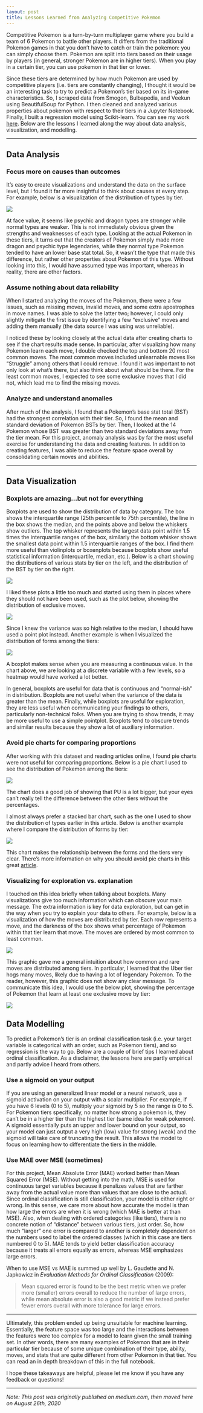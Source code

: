 ```yaml
---
layout: post
title: Lessons Learned from Analyzing Competitive Pokemon
---
```


Competitive Pokemon is a turn-by-turn multiplayer game where you build a team
of 6 Pokemon to battle other players. It differs from the traditional Pokemon
games in that you don’t have to catch or train the pokemon: you can simply
choose them. Pokemon are split into tiers based on their usage by players (in
general, stronger Pokemon are in higher tiers). When you play in a certain
tier, you can use pokemon in that tier or lower.

Since these tiers are determined by how much Pokemon are used by competitive
players (i.e. tiers are constantly changing), I thought it would be an
interesting task to try to predict a Pokemon’s tier based on its in-game
characteristics. So, I scraped data from Smogon, Bulbapedia, and Veekun using
BeautifulSoup for Python. I then cleaned and analyzed various properties about
pokemon with respect to their tiers in a Jupyter Notebook. Finally, I built a
regression model using Scikit-learn. You can see my work
[here](https://github.com/n2cholas/pokemon-analysis).  Below are the lessons I
learned along the way about data analysis, visualization, and modelling.

<hr>

## Data Analysis

### Focus more on causes than outcomes

It’s easy to create visualizations and understand the data on the surface
level, but I found it far more insightful to think about causes at every step.
For example, below is a visualization of the distribution of types by tier.

![](/assets/images/posts/competitive-pokemon/typechart.png#center)

At face value, it seems like psychic and dragon types are stronger while normal
types are weaker. This is not immediately obvious given the strengths and
weaknesses of each type. Looking at the actual Pokemon in these tiers, it turns
out that the creators of Pokemon simply made more dragon and psychic type
legendaries, while they normal type Pokemon tended to have an lower base stat
total. So, it wasn’t the type that made this difference, but rather other
properties about Pokemon of this type. Without looking into this, I would have
assumed type was important, whereas in reality, there are other factors.


### Assume nothing about data reliability

When I started analyzing the moves of the Pokemon, there were a few issues,
such as missing moves, invalid moves, and some extra apostrophes in move names.
I was able to solve the latter two; however, I could only slightly mitigate the
first issue by identifying a few “exclusive” moves and adding them manually
(the data source I was using was unreliable).

I noticed these by looking closely at the actual data after creating charts to
see if the chart results made sense. In particular, after visualizing how many
Pokemon learn each move, I double checked the top and bottom 20 most common
moves. The most common moves included unlearnable moves like “Struggle” among
others that I could remove. I found it was important to not only look at what’s
there, but also think about what should be there. For the least common moves, I
expected to see some exclusive moves that I did not, which lead me to find the
missing moves.


### Analyze and understand anomalies

After much of the analysis, I found that a Pokemon’s base stat total (BST) had
the strongest correlation with their tier. So, I found the mean and standard
deviation of Pokemon BSTs by tier. Then, I looked at the 14 Pokemon whose BST
was greater than two standard deviations away from the tier mean. For this
project, anomaly analysis was by far the most useful exercise for understanding
the data and creating features. In addition to creating features, I was able to
reduce the feature space overall by consolidating certain moves and abilities.

<hr>

## Data Visualization

### Boxplots are amazing…but not for everything

Boxplots are used to show the distribution of data by category. The box shows
the interquartile range (25th percentile to 75th percentile), the line in the
box shows the median, and the points above and below the whiskers show
outliers. The top whisker represents the largest data point within 1.5 times
the interquartile ranges of the box, similarly the bottom whisker shows the
smallest data point within 1.5 interquartile ranges of the box. I find them
more useful than violinplots or boxenplots because boxplots show useful
statistical information (interquartile, median, etc.). Below is a chart showing
the distributions of various stats by tier on the left, and the distribution of
the BST by tier on the right.

![](/assets/images/posts/competitive-pokemon/boxplot1.png#center)

I liked these plots a little too much and started using them in places where
they should not have been used, such as the plot below, showing the
distribution of exclusive moves.

![](/assets/images/posts/competitive-pokemon/boxplot2.png#center)

Since I knew the variance was so high relative to the median, I should have
used a point plot instead. Another example is when I visualized the
distribution of forms among the tiers:

![](/assets/images/posts/competitive-pokemon/boxplot3.png#center)

A boxplot makes sense when you are measuring a continuous value. In the chart
above, we are looking at a discrete variable with a few levels, so a heatmap
would have worked a lot better.

In general, boxplots are useful for data that is continuous and “normal-ish” in
distribution. Boxplots are not useful when the variance of the data is greater
than the mean. Finally, while boxplots are useful for exploration, they are
less useful when communicating your findings to others, particularly
non-technical folks. When you are trying to show trends, it may be more useful
to use a simple pointplot. Boxplots tend to obscure trends and similar results
because they show a lot of auxiliary information.

### Avoid pie charts for comparing proportions

After working with this dataset and reading articles online, I found pie charts
were not useful for comparing proportions. Below is a pie chart I used to see
the distribution of Pokemon among the tiers:

![](/assets/images/posts/competitive-pokemon/piechart.png#center)

The chart does a good job of showing that PU is a lot bigger, but your eyes
can’t really tell the difference between the other tiers without the
percentages.

I almost always prefer a stacked bar chart, such as the one I used to show the
distribution of types earlier in this article. Below is another example where I
compare the distribution of forms by tier:

![](/assets/images/posts/competitive-pokemon/stackedbar.png#center)

This chart makes the relationship between the forms and the tiers very clear.
There’s more information on why you should avoid pie charts in this great
[article](https://medium.com/@KristinHenry/in-defense-of-pie-charts-and-why-you-shouldnt-use-them-df2e8ccb5f76).

### Visualizing for exploration vs. explanation

I touched on this idea briefly when talking about boxplots. Many visualizations
give too much information which can obscure your main message. The extra
information is key for data exploration, but can get in the way when you try to
explain your data to others. For example, below is a visualization of how the
moves are distributed by tier. Each row represents a move, and the darkness of
the box shows what percentage of Pokemon within that tier learn that move. The
moves are ordered by most common to least common.

![](/assets/images/posts/competitive-pokemon/percentheatmap.png#center)

This graphic gave me a general intuition about how common and rare moves are
distributed among tiers. In particular, I learned that the Uber tier hogs many
moves, likely due to having a lot of legendary Pokemon. To the reader, however,
this graphic does not show any clear message. To communicate this idea, I would
use the below plot, showing the percentage of Pokemon that learn at least one
exclusive move by tier:

![](/assets/images/posts/competitive-pokemon/percentmovebar.png#center)

## Data Modelling

To predict a Pokemon’s tier is an ordinal classification task (i.e. your target
variable is categorical with an order, such as Pokemon tiers), and so
regression is the way to go. Below are a couple of brief tips I learned about
ordinal classification. As a disclaimer, the lessons here are partly empirical
and partly advice I heard from others.

### Use a sigmoid on your output

If you are using an generalized linear model or a neural network, use a sigmoid
activation on your output with a scalar multiplier. For example, if you have 6
levels (0 to 5), multiply your sigmoid by 5 so the range is 0 to 5. For Pokemon
tiers specifically, no matter how strong a pokemon is, they can’t be in a
higher tier than the highest tier (same idea for weak pokemon). A sigmoid
essentially puts an upper and lower bound on your output, so your model can
just output a very high (low) value for strong (weak) and the sigmoid will take
care of truncating the result. This allows the model to focus on learning how
to differentiate the tiers in the middle.

### Use MAE over MSE (sometimes)

For this project, Mean Absolute Error (MAE) worked better than Mean Squared
Error (MSE). Without getting into the math, MSE is used for continuous target
variables because it penalizes values that are farther away from the actual
value more than values that are close to the actual. Since ordinal
classification is still classification, your model is either right or wrong. In
this sense, we care more about how accurate the model is than how large the
errors are when it is wrong (which MAE is better at than MSE). Also, when
dealing with ordered categories (like tiers), there is no concrete notion of
“distance” between various tiers, just order. So, how much “larger” one error
is compared to another is completely dependent on the numbers used to label the
ordered classes (which in this case are tiers numbered 0 to 5). MAE tends to
yield better classification accuracy because it treats all errors equally as
errors, whereas MSE emphasizes large errors.

When to use MSE vs MAE is summed up well by L. Gaudette and N. Japkowicz in
_Evaluation Methods for Ordinal Classification_ (2009):

> Mean squared error is found to be the best metric when we prefer more
> (smaller) errors overall to reduce the number of large errors, while mean
> absolute error is also a good metric if we instead prefer fewer errors
> overall with more tolerance for large errors.

<hr>

Ultimately, this problem ended up being unsuitable for machine learning.
Essentially, the feature space was too large and the interactions between the
features were too complex for a model to learn given the small training set. In
other words, there are many examples of Pokemon that are in their particular
tier because of some unique combination of their type, ability, moves, and
stats that are quite different from other Pokemon in that tier. You can read an
in depth breakdown of this in the full notebook.

I hope these takeaways are helpful, please let me know if you have any feedback
or questions!

<hr>

_Note: This post was originally published on medium.com, then moved here on
August 26th, 2020_
